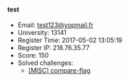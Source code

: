 #### test  

* Email: test123@yopmail.fr  
* University: 13141  
* Register Time: 2017-05-02 13:05:19  
* Register IP: 218.76.35.77  
* Score: 150  
* Solved challenges: 
  * [[MISC] compare-flag](https://github.com/SniperOJ/Challenges/blob/master/MISC/compare-flag.json)  
